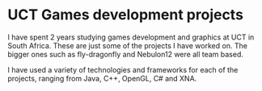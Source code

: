 UCT Games development projects
==============================

I have spent 2 years studying games development and graphics at UCT in South Africa.
These are just some of the projects I have worked on. 
The bigger ones such as fly-dragonfly and Nebulon12 were all team based.

I have used a variety of technologies and frameworks for each of the projects,
ranging from Java, C++, OpenGL, C# and XNA.
